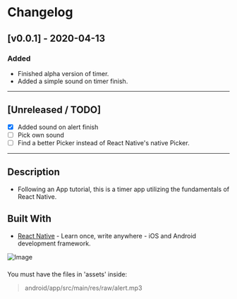 # Changelog

## [v0.0.1] - 2020-04-13
### Added
- Finished alpha version of timer.
- Added a simple sound on timer finish.

- - -

## [Unreleased / TODO]

- [x] Added sound on alert finish
- [ ] Pick own sound
- [ ] Find a better Picker instead of React Native's native Picker.

- - -


## Description

- Following an App tutorial, this is a timer app utilizing the fundamentals of React Native.


## Built With

- [React Native](https://facebook.github.io/react-native/) - Learn once, write anywhere - iOS and Android development framework.



![Image](https://i.ibb.co/4PGPsjn/1586757661.gif)

###
You must have the files in 'assets' inside:
>android/app/src/main/res/raw/alert.mp3
